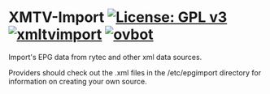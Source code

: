 XMTV-Import [![License: GPL v3](https://img.shields.io/badge/License-GPLv2-blue.svg)](https://www.gnu.org/licenses/gpl-2.0) [![xmltvimport](https://github.com/OpenVisionE2/XMLTV-Import/actions/workflows/xmltvimport.yml/badge.svg)](https://github.com/OpenVisionE2/XMLTV-Import/actions/workflows/xmltvimport.yml) [![ovbot](https://github.com/OpenVisionE2/XMLTV-Import/actions/workflows/ovbot.yml/badge.svg)](https://github.com/OpenVisionE2/XMLTV-Import/actions/workflows/ovbot.yml)
===========

Import's EPG data from rytec and other xml data sources.

Providers should check out the .xml files in the /etc/epgimport directory for information on creating your own source.
